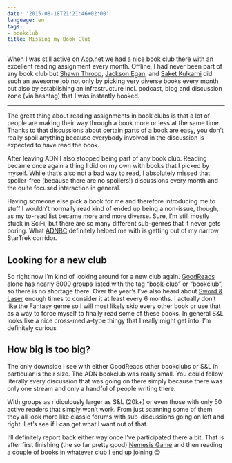 ```yaml
---
date: '2015-08-18T21:21:46+02:00'
language: en
tags:
- bookclub
title: Missing my Book Club
---
```



When I was still active on [App.net](https://alpha.app.net) we had a
[nice book club](http://adnbookclub.tumblr.com/) there with an excellent reading
assignment every month. Offline, I had never been part of any book club but
[Shawn Throop](https://alpha.app.net/shawnthroop),
[Jackson Egan](https://alpha.app.net/sneagan), and
[Saket Kulkarni](https://alpha.app.net/saket) did such an awesome job not only
by picking very diverse books every month but also by establishing an
infrastructure incl. podcast, blog and discussion zone (via hashtag) that I was
instantly hooked.

--------------

The great thing about reading assignments in book clubs is that a lot of people
are making their way through a book more or less at the same time. Thanks to
that discussions about certain parts of a book are easy, you don’t really spoil
anything because everybody involved in the discussion is expected to have read
the book.

After leaving ADN I also stopped being part of any book club. Reading became
once again a thing I did on my own with books that I picked by myself. While
that’s also not a bad way to read, I absolutely missed that spoiler-free
(because there are no spoilers!) discussions every month and the quite focused
interaction in general.

Having someone else pick a book for me and therefore introducing me to stuff I
wouldn’t normally read kind of ended up being a non-issue, though, as my to-read
list became more and more diverse. Sure, I’m still mostly stuck in SciFi, but
there are so many different sub-genres that it never gets boring. What
[ADNBC](https://zerokspot.com/weblog/2012/11/20/adn-bookclub/) definitely helped
me with is getting out of my narrow StarTrek corridor.

## Looking for a new club

So right now I’m kind of looking around for a new club
again. [GoodReads](https://www.goodreads.com/group) alone has nearly 8000 groups
listed with the tag “book-club” or “bookclub”, so there is no shortage
there. Over the year’s I’ve also heard about
[Sword & Laser](http://swordandlaser.com/) enough times to consider it at least
every 6 months. I actually don’t like the Fantasy genre so I will most likely
skip every other book or use that as a way to force myself to finally read some
of these books. In general S&L looks like a nice cross-media-type thingy that I
really might get into. I’m definitely curious

## How big is too big?

The only downside I see with either GoodReads other bookclubs or S&L in
particular is their size. The ADN bookclub was really small. You could follow
literally every discussion that was going on there simply because there was only
one stream and only a handful of people writing there.

With groups as ridiculously larger as S&L (20k+) or even those with only 50
active readers that simply won’t work. From just scanning some of them they all
look more like classic forums with sub-discussions going on left and
right. Let’s see if I can get what I want out of that.

I’ll definitely report back either way once I’ve participated there a bit. That
is after first finishing (the so far pretty good)
[Nemesis Game](https://www.goodreads.com/book/show/22886612-nemesis-games) and
then reading a couple of books in whatever club I end up joining 😊
